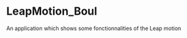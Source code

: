 LeapMotion_Boul
===============

An application which shows some fonctionnalities of the Leap motion
